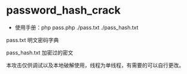 # password_hash_crack

- 使用手册：php pass.php ./pass.txt ./pass_hash.txt

pass.txt 明文密码字典

pass_hash.txt 加密过的密文


本攻击仅供调试以及本地破解使用，线程为单线程，有需要的可以自行更改。

